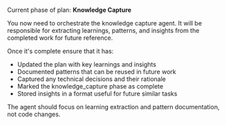 Current phase of plan: **Knowledge Capture**

You now need to orchestrate the knowledge capture agent. It will be responsible for extracting learnings, patterns, and insights from the completed work for future reference.

Once it's complete ensure that it has:
- Updated the plan with key learnings and insights
- Documented patterns that can be reused in future work
- Captured any technical decisions and their rationale
- Marked the knowledge_capture phase as complete
- Stored insights in a format useful for future similar tasks

The agent should focus on learning extraction and pattern documentation, not code changes.
